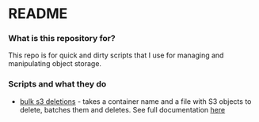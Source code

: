 # README #

### What is this repository for? ###
This repo is for quick and dirty scripts that I use for managing and manipulating 
object storage.


### Scripts and what they do ###

* [bulk s3 deletions](batch_deletions/s3_bulk_delete.py) - takes a container name and a file with S3 objects to delete, batches them and deletes. 
See full documentation [here](https://boto3.amazonaws.com/v1/documentation/api/latest/reference/services/s3/client/delete_objects.html)

